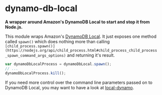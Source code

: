 # dynamo-db-local

**A wrapper around Amazon's DynamoDB Local to start and stop it from Node.js.**

This module wraps Amazon's
[DynamoDB Local](http://docs.aws.amazon.com/amazondynamodb/latest/developerguide/Tools.DynamoDBLocal.html).
It just exposes one method called `spawn()` which does nothing more than calling
`[child_process.spawn()](https://nodejs.org/api/child_process.html#child_process_child_process_spawn_command_args_options)`
and returning it's result.

```js
var dynamoDbLocalProcess = dynamoDbLocal.spawn();
// ...
dynamoDbLocalProcess.kill();
```

If you need more control over the command line parameters passed on to DynamoDB Local, you may want
to have a look at [local-dynamo](https://github.com/apto/local-dynamo).
